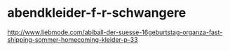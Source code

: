 abendkleider-f-r-schwangere
===========================

http://www.liebmode.com/abiball-der-suesse-16geburtstag-organza-fast-shipping-sommer-homecoming-kleider-p-33
